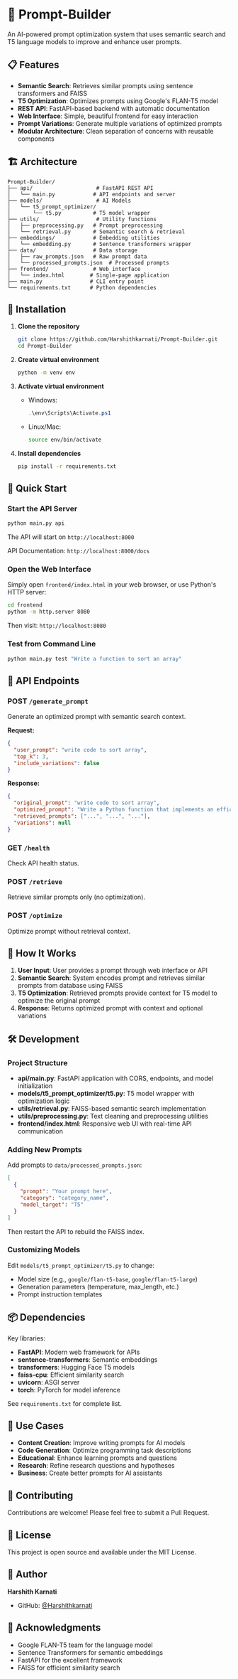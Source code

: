 # 🚀 Prompt-Builder

An AI-powered prompt optimization system that uses semantic search and T5 language models to improve and enhance user prompts.

## 📋 Features

- **Semantic Search**: Retrieves similar prompts using sentence transformers and FAISS
- **T5 Optimization**: Optimizes prompts using Google's FLAN-T5 model
- **REST API**: FastAPI-based backend with automatic documentation
- **Web Interface**: Simple, beautiful frontend for easy interaction
- **Prompt Variations**: Generate multiple variations of optimized prompts
- **Modular Architecture**: Clean separation of concerns with reusable components

## 🏗️ Architecture

```
Prompt-Builder/
├── api/                    # FastAPI REST API
│   └── main.py            # API endpoints and server
├── models/                 # AI Models
│   └── t5_prompt_optimizer/
│       └── t5.py          # T5 model wrapper
├── utils/                  # Utility functions
│   ├── preprocessing.py   # Prompt preprocessing
│   └── retrieval.py       # Semantic search & retrieval
├── embeddings/            # Embedding utilities
│   └── embedding.py       # Sentence transformers wrapper
├── data/                  # Data storage
│   ├── raw_prompts.json   # Raw prompt data
│   └── processed_prompts.json  # Processed prompts
├── frontend/              # Web interface
│   └── index.html        # Single-page application
├── main.py               # CLI entry point
└── requirements.txt      # Python dependencies
```

## 🔧 Installation

1. **Clone the repository**
   ```bash
   git clone https://github.com/Harshithkarnati/Prompt-Builder.git
   cd Prompt-Builder
   ```

2. **Create virtual environment**
   ```bash
   python -m venv env
   ```

3. **Activate virtual environment**
   - Windows:
     ```powershell
     .\env\Scripts\Activate.ps1
     ```
   - Linux/Mac:
     ```bash
     source env/bin/activate
     ```

4. **Install dependencies**
   ```bash
   pip install -r requirements.txt
   ```

## 🚀 Quick Start

### Start the API Server

```bash
python main.py api
```

The API will start on `http://localhost:8000`

API Documentation: `http://localhost:8000/docs`

### Open the Web Interface

Simply open `frontend/index.html` in your web browser, or use Python's HTTP server:

```bash
cd frontend
python -m http.server 8080
```

Then visit: `http://localhost:8080`

### Test from Command Line

```bash
python main.py test "Write a function to sort an array"
```

## 📡 API Endpoints

### POST `/generate_prompt`
Generate an optimized prompt with semantic search context.

**Request:**
```json
{
  "user_prompt": "write code to sort array",
  "top_k": 3,
  "include_variations": false
}
```

**Response:**
```json
{
  "original_prompt": "write code to sort array",
  "optimized_prompt": "Write a Python function that implements an efficient sorting algorithm...",
  "retrieved_prompts": ["...", "...", "..."],
  "variations": null
}
```

### GET `/health`
Check API health status.

### POST `/retrieve`
Retrieve similar prompts only (no optimization).

### POST `/optimize`
Optimize prompt without retrieval context.

## 🔬 How It Works

1. **User Input**: User provides a prompt through web interface or API
2. **Semantic Search**: System encodes prompt and retrieves similar prompts from database using FAISS
3. **T5 Optimization**: Retrieved prompts provide context for T5 model to optimize the original prompt
4. **Response**: Returns optimized prompt with context and optional variations

## 🛠️ Development

### Project Structure

- **api/main.py**: FastAPI application with CORS, endpoints, and model initialization
- **models/t5_prompt_optimizer/t5.py**: T5 model wrapper with optimization logic
- **utils/retrieval.py**: FAISS-based semantic search implementation
- **utils/preprocessing.py**: Text cleaning and preprocessing utilities
- **frontend/index.html**: Responsive web UI with real-time API communication

### Adding New Prompts

Add prompts to `data/processed_prompts.json`:

```json
[
  {
    "prompt": "Your prompt here",
    "category": "category_name",
    "model_target": "T5"
  }
]
```

Then restart the API to rebuild the FAISS index.

### Customizing Models

Edit `models/t5_prompt_optimizer/t5.py` to change:
- Model size (e.g., `google/flan-t5-base`, `google/flan-t5-large`)
- Generation parameters (temperature, max_length, etc.)
- Prompt instruction templates

## 📦 Dependencies

Key libraries:
- **FastAPI**: Modern web framework for APIs
- **sentence-transformers**: Semantic embeddings
- **transformers**: Hugging Face T5 models
- **faiss-cpu**: Efficient similarity search
- **uvicorn**: ASGI server
- **torch**: PyTorch for model inference

See `requirements.txt` for complete list.

## 🎯 Use Cases

- **Content Creation**: Improve writing prompts for AI models
- **Code Generation**: Optimize programming task descriptions
- **Educational**: Enhance learning prompts and questions
- **Research**: Refine research questions and hypotheses
- **Business**: Create better prompts for AI assistants

## 🤝 Contributing

Contributions are welcome! Please feel free to submit a Pull Request.

## 📄 License

This project is open source and available under the MIT License.

## 👤 Author

**Harshith Karnati**
- GitHub: [@Harshithkarnati](https://github.com/Harshithkarnati)

## 🙏 Acknowledgments

- Google FLAN-T5 team for the language model
- Sentence Transformers for semantic embeddings
- FastAPI for the excellent framework
- FAISS for efficient similarity search 
